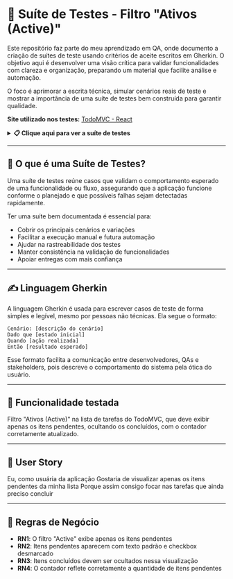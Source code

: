# 🧾 Suíte de Testes - Filtro "Ativos (Active)"

Este repositório faz parte do meu aprendizado em QA, onde documento a criação de suítes de teste usando critérios de aceite escritos em Gherkin. O objetivo aqui é desenvolver uma visão crítica para validar funcionalidades com clareza e organização, preparando um material que facilite análise e automação.

O foco é aprimorar a escrita técnica, simular cenários reais de teste e mostrar a importância de uma suíte de testes bem construída para garantir qualidade.


 **Site utilizado nos testes:** [TodoMVC - React](https://todomvc.com/examples/react/dist/) 

<details>
  <summary><strong>📋 Clique aqui para ver a suíte de testes</strong></summary>

<br>

<table>
  <thead>
    <tr>
      <th>ID</th>
      <th>Cenário</th>
      <th>Caso de Teste (Gherkin)</th>
      <th>Prioridade</th>
      <th>Severidade</th>
      <th>Resultado Esperado</th>
      <th>Resultado Obtido</th>
      <th>Defeitos</th>
      <th>Status</th>
    </tr>
  </thead>
  <tbody>
    <tr>
      <td>CT01</td>
      <td>Exibir apenas itens ativos</td>
      <td>Dado que possuo itens pendentes e concluídos<br>Quando clico no filtro "Active"<br>Então apenas os itens pendentes devem ser exibidos</td>
      <td>Alta</td>
      <td>Alta</td>
      <td>Então apenas os itens pendentes devem ser exibidos</td>
      <td>Passou conforme esperado</td>
      <td>—</td>
      <td>Concluído</td>
    </tr>
    <tr>
      <td>CT02</td>
      <td>Ocultar itens concluídos</td>
      <td>Dado que tenho ao menos um item concluído<br>Quando clico no filtro "Active"<br>Então os itens concluídos não devem ser exibidos na lista</td>
      <td>Média</td>
      <td>Alta</td>
      <td>Então os itens concluídos não devem ser exibidos na lista</td>
      <td>Passou conforme esperado</td>
      <td>—</td>
      <td>Concluído</td>
    </tr>
    <tr>
      <td>CT03</td>
      <td>Itens ativos com checkbox desmarcado</td>
      <td>Dado que existem itens pendentes<br>Quando clico no filtro "Active"<br>Então os itens devem aparecer com checkbox desmarcado</td>
      <td>Média</td>
      <td>Média</td>
      <td>Então os itens devem aparecer com checkbox desmarcado</td>
      <td>Passou conforme esperado</td>
      <td>—</td>
      <td>Concluído</td>
    </tr>
    <tr>
      <td>CT04</td>
      <td>Contador atualizado corretamente</td>
      <td>Dado que possuo três itens pendentes<br>Quando clico no filtro "Active"<br>Então o contador deve exibir "3 items left"</td>
      <td>Alta</td>
      <td>Média</td>
      <td>Então o contador deve exibir "3 items left"</td>
      <td>Passou conforme esperado</td>
      <td>—</td>
      <td>Concluído</td>
    </tr>
    <tr>
      <td>CT05</td>
      <td>Filtro "Active" continua funcional após adicionar item</td>
      <td>Dado que o filtro "Active" está ativo<br>Quando adiciono um novo item pendente<br>Então o novo item deve ser exibido automaticamente na lista filtrada</td>
      <td>Alta</td>
      <td>Alta</td>
      <td>Então o novo item deve ser exibido automaticamente na lista filtrada</td>
      <td>Passou conforme esperado</td>
      <td>—</td>
      <td>Concluído</td>
    </tr>
  </tbody>
</table>

</details>

---

## 🧪 O que é uma Suíte de Testes?

Uma suíte de testes reúne casos que validam o comportamento esperado de uma funcionalidade ou fluxo, assegurando que a aplicação funcione conforme o planejado e que possíveis falhas sejam detectadas rapidamente.

 Ter uma suíte bem documentada é essencial para:
- Cobrir os principais cenários e variações
- Facilitar a execução manual e futura automação
- Ajudar na rastreabilidade dos testes
- Manter consistência na validação de funcionalidades
- Apoiar entregas com mais confiança

---

## ✍️ Linguagem Gherkin
A linguagem Gherkin é usada para escrever casos de teste de forma simples e legível, mesmo por pessoas não técnicas.
Ela segue o formato:

```
Cenário: [descrição do cenário]  
Dado que [estado inicial]  
Quando [ação realizada]  
Então [resultado esperado]  
```

Esse formato facilita a comunicação entre desenvolvedores, QAs e stakeholders, pois descreve o comportamento do sistema pela ótica do usuário.

---

## 🧩 Funcionalidade testada

Filtro "Ativos (Active)" na lista de tarefas do TodoMVC, que deve exibir apenas os itens pendentes, ocultando os concluídos, com o contador corretamente atualizado.

---

## 📝 User Story  
Eu, como usuária da aplicação
Gostaria de visualizar apenas os itens pendentes da minha lista
Porque assim consigo focar nas tarefas que ainda preciso concluir

---

## 📌 Regras de Negócio

- **RN1**: O filtro "Active" exibe apenas os itens pendentes
- **RN2**: Itens pendentes aparecem com texto padrão e checkbox desmarcado
- **RN3**: Itens concluídos devem ser ocultados nessa visualização
- **RN4**: O contador reflete corretamente a quantidade de itens pendentes





























